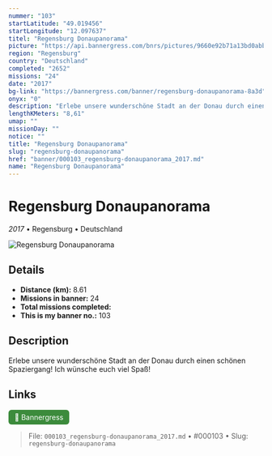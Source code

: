 ```yaml
---
nummer: "103"
startLatitude: "49.019456"
startLongitude: "12.097637"
titel: "Regensburg Donaupanorama"
picture: "https://api.bannergress.com/bnrs/pictures/9660e92b71a13bd0abb35c73ea9b93bd"
region: "Regensburg"
country: "Deutschland"
completed: "2652"
missions: "24"
date: "2017"
bg-link: "https://bannergress.com/banner/regensburg-donaupanorama-8a3d"
onyx: "0"
description: "Erlebe unsere wunderschöne Stadt an der Donau durch einen schönen Spaziergang! Ich wünsche euch viel Spaß!"
lengthKMeters: "8,61"
umap: ""
missionDay: ""
notice: ""
title: "Regensburg Donaupanorama"
slug: "regensburg-donaupanorama"
href: "banner/000103_regensburg-donaupanorama_2017.md"
name: "Regensburg Donaupanorama"
---
```

# Regensburg Donaupanorama

*2017* • Regensburg • Deutschland

![Regensburg Donaupanorama](https://api.bannergress.com/bnrs/pictures/9660e92b71a13bd0abb35c73ea9b93bd)



## Details
- **Distance (km):** 8.61
- **Missions in banner:** 24
- **Total missions completed:** 
- **This is my banner no.:** 103



## Description
Erlebe unsere wunderschöne Stadt an der Donau durch einen schönen Spaziergang! Ich wünsche euch viel Spaß!



## Links
<a href="https://bannergress.com/banner/regensburg-donaupanorama-8a3d" target="_blank" style="display:inline-block;margin-right:8px;padding:6px 12px;background:#3c8b3c;color:#fff;text-decoration:none;border-radius:6px;">🔗 Bannergress</a>



> File: `000103_regensburg-donaupanorama_2017.md` • #000103 • Slug: `regensburg-donaupanorama`
